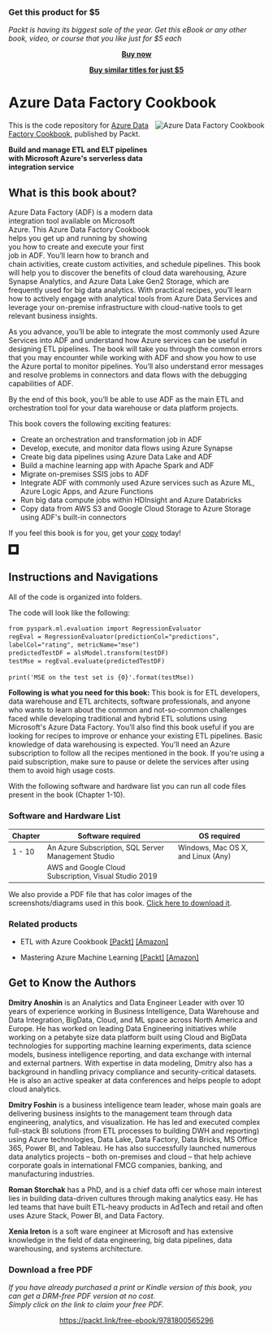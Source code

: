 
### Get this product for $5

<i>Packt is having its biggest sale of the year. Get this eBook or any other book, video, or course that you like just for $5 each</i>


<b><p align='center'>[Buy now](https://packt.link/9781800565296)</p></b>


<b><p align='center'>[Buy similar titles for just $5](https://subscription.packtpub.com/search)</p></b>


# Azure Data Factory Cookbook

<a href="https://www.packtpub.com/product/Azure-Data-Factory-Cookbook/9781800565296?utm_source=github&utm_medium=repository&utm_campaign=9781800565296"><img src="https://static.packt-cdn.com/products/9781800565296/cover/smaller" alt="Azure Data Factory Cookbook" height="256px" align="right"></a>

This is the code repository for [Azure Data Factory Cookbook](https://www.packtpub.com/product/Azure-Data-Factory-Cookbook/9781800565296?utm_source=github&utm_medium=repository&utm_campaign=9781800565296), published by Packt.

**Build and manage ETL and ELT pipelines with Microsoft Azure's serverless data integration service**

## What is this book about?
Azure Data Factory (ADF) is a modern data integration tool available on Microsoft Azure. This Azure Data Factory Cookbook helps you get up and running by showing you how to create and execute your first job in ADF. You’ll learn how to branch and chain activities, create custom activities, and schedule pipelines. This book will help you to discover the benefits of cloud data warehousing, Azure Synapse Analytics, and Azure Data Lake Gen2 Storage, which are frequently used for big data analytics. With practical recipes, you’ll learn how to actively engage with analytical tools from Azure Data Services and leverage your on-premise infrastructure with cloud-native tools to get relevant business insights. 

As you advance, you’ll be able to integrate the most commonly used Azure Services into ADF and understand how Azure services can be useful in designing ETL pipelines. The book will take you through the common errors that you may encounter while working with ADF and show you how to use the Azure portal to monitor pipelines. You’ll also understand error messages and resolve problems in connectors and data flows with the debugging capabilities of ADF.

By the end of this book, you’ll be able to use ADF as the main ETL and orchestration tool for your data warehouse or data platform projects.

This book covers the following exciting features: 
* Create an orchestration and transformation job in ADF
* Develop, execute, and monitor data flows using Azure Synapse
* Create big data pipelines using Azure Data Lake and ADF
* Build a machine learning app with Apache Spark and ADF
* Migrate on-premises SSIS jobs to ADF
* Integrate ADF with commonly used Azure services such as Azure ML, Azure Logic Apps, and Azure Functions
* Run big data compute jobs within HDInsight and Azure Databricks
* Copy data from AWS S3 and Google Cloud Storage to Azure Storage using ADF's built-in connectors

If you feel this book is for you, get your [copy](https://www.amazon.com/dp/1800565291) today!

<a href="https://www.packtpub.com/?utm_source=github&utm_medium=banner&utm_campaign=GitHubBanner"><img src="https://raw.githubusercontent.com/PacktPublishing/GitHub/master/GitHub.png" alt="https://www.packtpub.com/" border="5" /></a>

## Instructions and Navigations
All of the code is organized into folders.

The code will look like the following:
```
from pyspark.ml.evaluation import RegressionEvaluator
regEval = RegressionEvaluator(predictionCol="predictions", labelCol="rating", metricName="mse")
predictedTestDF = alsModel.transform(testDF)
testMse = regEval.evaluate(predictedTestDF)

print('MSE on the test set is {0}'.format(testMse))

```

**Following is what you need for this book:**
This book is for ETL developers, data warehouse and ETL architects, software professionals, and anyone who wants to learn about the common and not-so-common challenges faced while developing traditional and hybrid ETL solutions using Microsoft's Azure Data Factory. You’ll also find this book useful if you are looking for recipes to improve or enhance your existing ETL pipelines. Basic knowledge of data warehousing is expected. You'll need an Azure subscription to follow all the recipes mentioned in the book. If you're using a paid subscription, make sure to pause or delete the services after using them to avoid high usage costs.

With the following software and hardware list you can run all code files present in the book (Chapter 1-10).

### Software and Hardware List

| Chapter  | Software required                                                                    | OS required                        |
| -------- | -------------------------------------------------------------------------------------| -----------------------------------|
|  1 - 10  |   An Azure Subscription, SQL Server Management Studio                                | Windows, Mac OS X, and Linux (Any) |
|          |   AWS and Google Cloud Subscription, Visual Studio 2019                              |                                    |

We also provide a PDF file that has color images of the screenshots/diagrams used in this book. [Click here to download it](https://static.packt-cdn.com/downloads/9781800565296_ColorImages.pdf).


### Related products <Other books you may enjoy>
* ETL with Azure Cookbook [[Packt]](https://www.packtpub.com/product/etl-with-azure-cookbook/9781800203310) [[Amazon]](https://www.amazon.com/dp/1800203314)

* Mastering Azure Machine Learning [[Packt]](https://www.packtpub.com/product/mastering-azure-machine-learning/9781789807554) [[Amazon]](https://www.amazon.com/dp/1789807557)

## Get to Know the Authors
**Dmitry Anoshin** is an Analytics and Data Engineer Leader with over 10 years of experience working in Business Intelligence, Data Warehouse and Data Integration, BigData, Cloud, and ML space across North America and Europe. He has worked on leading Data Engineering initiatives while working on a petabyte size data platform built using Cloud and BigData technologies for supporting machine learning experiments, data science models, business intelligence reporting, and data exchange with internal and external partners. With expertise in data modeling, Dmitry also has a background in handling privacy compliance and security-critical datasets. He is also an active speaker at data conferences and helps people to adopt cloud analytics.

**Dmitry Foshin** is a business intelligence team leader, whose main goals are delivering business insights to the management team through data engineering, analytics, and visualization. He has led and executed complex full-stack BI solutions (from ETL processes to building DWH and reporting) using Azure technologies, Data Lake, Data Factory, Data Bricks, MS Office 365, Power BI, and Tableau. He has also successfully launched numerous data analytics projects – both on-premises and cloud – that help achieve corporate goals in international FMCG companies, banking, and manufacturing industries.

**Roman Storchak** has a PhD, and is a chief data offi cer whose main interest lies in building data-driven cultures through making analytics easy. He has led teams that have built ETL-heavy products in AdTech and retail and often uses Azure Stack, Power BI, and Data Factory.

**Xenia Ireton** is a soft ware engineer at Microsoft and has extensive knowledge in the field of data engineering, big data pipelines, data warehousing, and systems architecture.


### Download a free PDF

 <i>If you have already purchased a print or Kindle version of this book, you can get a DRM-free PDF version at no cost.<br>Simply click on the link to claim your free PDF.</i>
<p align="center"> <a href="https://packt.link/free-ebook/9781800565296">https://packt.link/free-ebook/9781800565296 </a> </p>